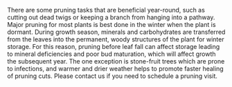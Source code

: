 There are some pruning tasks that are beneficial year-round, such as cutting out dead twigs or keeping a branch from hanging into a pathway. Major pruning for most plants is best done in the winter when the plant is dormant. During growth season, minerals and carbohydrates are transferred from the leaves into the permanent, woody structures of the plant for winter storage. For this reason, pruning before leaf fall can affect storage leading to mineral deficiencies and poor bud maturation, which will affect growth the subsequent year. The one exception is stone-fruit trees which are prone to infections, and warmer and drier weather helps to promote faster healing of pruning cuts. Please contact us if you need to schedule a pruning visit.